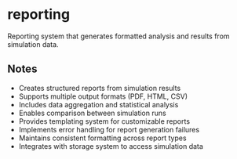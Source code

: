 # reporting

Reporting system that generates formatted analysis and results from simulation data.

## Notes
- Creates structured reports from simulation results
- Supports multiple output formats (PDF, HTML, CSV)
- Includes data aggregation and statistical analysis
- Enables comparison between simulation runs
- Provides templating system for customizable reports
- Implements error handling for report generation failures
- Maintains consistent formatting across report types
- Integrates with storage system to access simulation data